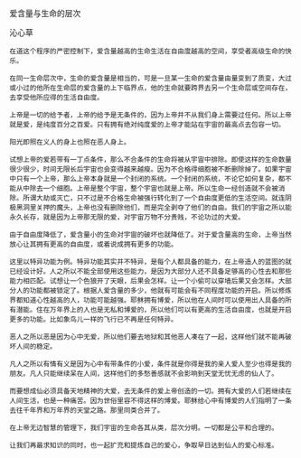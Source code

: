 爱含量与生命的层次

沁心草


    在道这个程序的严密控制下，爱含量越高的生命生活在自由度越高的空间，享受者高级生命的快乐。

    在同一生命层次中，生命的爱含量是相当的，可是一旦某一生命的爱含量由量变到了质变，大过或小过的他所在生命层的爱含量的上下临界点，他的生命就要跨界去另一个生命层或空间存在，去享受他所应得的生活自由度。

    上帝是一切的给予者，上帝的给予是无条件的，因为上帝并不从我们身上需要过任何。所以上帝就是爱，是纯度百分之百爱。只有拥有绝对纯度爱的上帝才能站在宇宙的最高点去包容一切。

    阳光即照在义人的身上也照在恶人身上。

    试想上帝的爱若带有一丁点条件，那么不合条件的生命将被从宇宙中排除。即使这样的生命数量很少很少，时间无限长后宇宙也会变得越来越瘦。因为不合格得细胞被不断删除掉了。如果宇宙中只有一个上帝，那么上帝本身就是一个封闭的系统。一个封闭的系统，不论它如何复杂，都不能从中除去一个细胞。上帝是整个宇宙，整个宇宙也就是上帝。所以生命一经创造就不会被消除。所谓大劫或灭亡，只不过是不合格生命被强行转化到了一个自由度更低的生活空间。就连阴极黑洞里关押的魔头，上帝也没有删除他们，而是完全剥夺了他们的自由。我们的宇宙之所以能永久长存，就是因为上帝那无限的爱，对宇宙万物不分贵贱，不论功过的大爱。

    由于自由度降低了，爱含量小的生命对宇宙的破坏也就降低了。对于爱含量高的生命，上帝当然放心让其拥有更高的自由度，或着说成拥有更多的功能。

    这里以特异功能为例。特异功能其实并不特异，是每个人都具备的能力，在上帝造人的蓝图的就已经设计好。人之所以不能全部使用这些能力，是因为大部分人还不具备足够高的心性去和那些能力相匹配。试想让一个色狼开了天眼，后果会怎样。让一个小偷可以穿墙后果又会怎样。大部分人的功能都被锁定了。根据人爱含量的多少，他就有可能会有不同程度功能的开启。所以修炼界都知道心性越高的人，功能可能越强。耶稣拥有博爱，所以他在人间时可以使用出人具备的所有潜能。住在万年界上的人也是无私和博爱的，所以他们可以有更高的生活自由度，也就是开启更多的功能。比如象鸟儿一样的飞行已不再是任何特异。

    恶人之所以恶是因为心中无爱，所以他们要去地狱和其他恶人凑在了一起，这样他们就不能再破坏人间的稳定。

    凡人之所以有情有义是因为心中有带条件的小爱，条件就是你得是我的亲人爱人至少也得是我的朋友。凡人只能继续呆在人间，这样他们的多愁善感就不会影响到天堂无忧无虑的仙人了。

    而要想成仙必须具备天地精神的大爱，去无条件的爱上帝创造的一切。拥有大爱的人们若继续在人间生活，也是一种痛苦。因为世俗里容不得这样的博爱。耶稣给心中有博爱的人们指明了一条去往千年界和万年界的天堂之路。那里同类合并了。

    在上帝无边智慧的管理下，我们宇宙的生命各其从类，层次分明。一切都是公平和合理的。

    让我们再最求知识的同时，也一起扩充和提炼自己的爱心，争取早日达到仙人的爱心标准。



